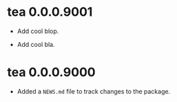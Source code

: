 <!-- NEWS.md is maintained by https://fledge.cynkra.com, contributors should not edit this file -->

# tea 0.0.0.9001

- Add cool blop.

- Add cool bla.


# tea 0.0.0.9000

* Added a `NEWS.md` file to track changes to the package.

